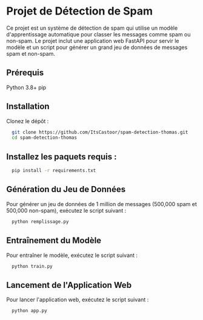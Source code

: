 # Projet de Détection de Spam
Ce projet est un système de détection de spam qui utilise un modèle d'apprentissage automatique pour classer les messages comme spam ou non-spam. Le projet inclut une application web FastAPI pour servir le modèle et un script pour générer un grand jeu de données de messages spam et non-spam.  

## Prérequis
Python 3.8+
pip

## Installation
Clonez le dépôt :  
```bash
  git clone https://github.com/ItsCastoor/spam-detection-thomas.git
  cd spam-detection-thomas
```

## Installez les paquets requis :  
```bash
  pip install -r requirements.txt
```
## Génération du Jeu de Données
Pour générer un jeu de données de 1 million de messages (500,000 spam et 500,000 non-spam), 
exécutez le script suivant :
```bash
  python remplissage.py
```

## Entraînement du Modèle

Pour entraîner le modèle, exécutez le script suivant :
```bash
  python train.py
```

## Lancement de l'Application Web

Pour lancer l'application web, exécutez le script suivant :
```bash
  python app.py
```